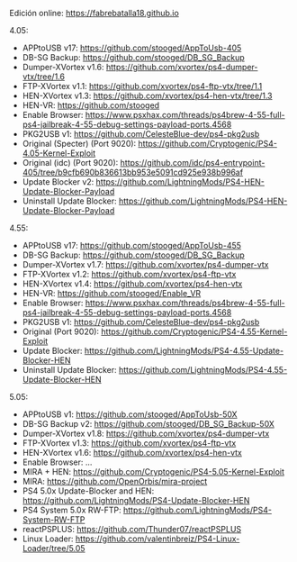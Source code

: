 Edición online: https://fabrebatalla18.github.io

4.05:
- APPtoUSB v17: https://github.com/stooged/AppToUsb-405
- DB-SG Backup: https://github.com/stooged/DB_SG_Backup
- Dumper-XVortex v1.6: https://github.com/xvortex/ps4-dumper-vtx/tree/1.6
- FTP-XVortex v1.1: https://github.com/xvortex/ps4-ftp-vtx/tree/1.1
- HEN-XVortex v1.3: https://github.com/xvortex/ps4-hen-vtx/tree/1.3
- HEN-VR: https://github.com/stooged
- Enable Browser: https://www.psxhax.com/threads/ps4brew-4-55-full-ps4-jailbreak-4-55-debug-settings-payload-ports.4568
- PKG2USB v1: https://github.com/CelesteBlue-dev/ps4-pkg2usb
- Original (Specter) (Port 9020): https://github.com/Cryptogenic/PS4-4.05-Kernel-Exploit
- Original (idc) (Port 9020): https://github.com/idc/ps4-entrypoint-405/tree/b9cfb690b836613bb953e5091cd925e938b996af
- Update Blocker v2: https://github.com/LightningMods/PS4-HEN-Update-Blocker-Payload
- Uninstall Update Blocker: https://github.com/LightningMods/PS4-HEN-Update-Blocker-Payload

4.55:
- APPtoUSB v17: https://github.com/stooged/AppToUsb-455
- DB-SG Backup: https://github.com/stooged/DB_SG_Backup
- Dumper-XVortex v1.7: https://github.com/xvortex/ps4-dumper-vtx
- FTP-XVortex v1.2: https://github.com/xvortex/ps4-ftp-vtx
- HEN-XVortex v1.4: https://github.com/xvortex/ps4-hen-vtx
- HEN-VR: https://github.com/stooged/Enable_VR
- Enable Browser: https://www.psxhax.com/threads/ps4brew-4-55-full-ps4-jailbreak-4-55-debug-settings-payload-ports.4568
- PKG2USB v1: https://github.com/CelesteBlue-dev/ps4-pkg2usb
- Original (Port 9020): https://github.com/Cryptogenic/PS4-4.55-Kernel-Exploit
- Update Blocker: https://github.com/LightningMods/PS4-4.55-Update-Blocker-HEN
- Uninstall Update Blocker: https://github.com/LightningMods/PS4-4.55-Update-Blocker-HEN

5.05:
- APPtoUSB v1: https://github.com/stooged/AppToUsb-50X
- DB-SG Backup v2: https://github.com/stooged/DB_SG_Backup-50X
- Dumper-XVortex v1.8: https://github.com/xvortex/ps4-dumper-vtx
- FTP-XVortex v1.3: https://github.com/xvortex/ps4-ftp-vtx
- HEN-XVortex v1.6: https://github.com/xvortex/ps4-hen-vtx
- Enable Browser: ...
- MIRA + HEN: https://github.com/Cryptogenic/PS4-5.05-Kernel-Exploit
- MIRA: https://github.com/OpenOrbis/mira-project
- PS4 5.0x Update-Blocker and HEN: https://github.com/LightningMods/PS4-Update-Blocker-HEN
- PS4 System 5.0x RW-FTP: https://github.com/LightningMods/PS4-System-RW-FTP
- reactPSPLUS: https://github.com/Thunder07/reactPSPLUS
- Linux Loader: https://github.com/valentinbreiz/PS4-Linux-Loader/tree/5.05